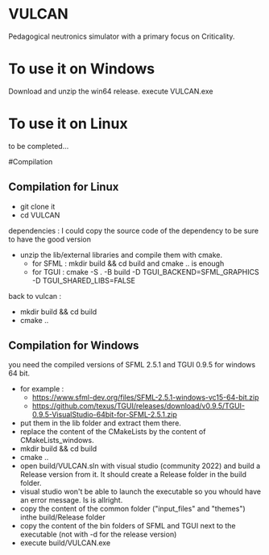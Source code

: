 # VULCAN
Pedagogical neutronics simulator with a primary focus on Criticality.

# To use it on Windows
Download and unzip the win64 release.
execute VULCAN.exe

# To use it on Linux
to be completed...

#Compilation
## Compilation for Linux
- git clone it
- cd VULCAN

dependencies : I could copy the source code of the dependency to be sure to have the good version
- unzip the lib/external libraries and compile them with cmake.
     - for SFML : mkdir build && cd build and cmake .. is enough
     - for TGUI : cmake -S . -B build -D TGUI_BACKEND=SFML_GRAPHICS -D TGUI_SHARED_LIBS=FALSE

back to vulcan :
- mkdir build && cd build
- cmake ..



## Compilation for Windows
you need the compiled versions of SFML 2.5.1 and TGUI 0.9.5 for windows 64 bit.
- for example :
     -  https://www.sfml-dev.org/files/SFML-2.5.1-windows-vc15-64-bit.zip
     -  https://github.com/texus/TGUI/releases/download/v0.9.5/TGUI-0.9.5-VisualStudio-64bit-for-SFML-2.5.1.zip
- put them in the lib folder and extract them there.
- replace the content of the CMakeLists by the content of CMakeLists_windows.
- mkdir build && cd build
- cmake ..
- open build/VULCAN.sln with visual studio (community 2022) and build a Release version from it. It should create a Release folder in the build folder.
- visual studio won't be able to launch the executable so you whould have an error message. Is is allright.
- copy the content of the common folder ("input_files" and "themes") inthe build/Release folder
- copy the content of the bin folders of SFML and TGUI next to the executable (not with -d for the release version)
- execute build/VULCAN.exe

